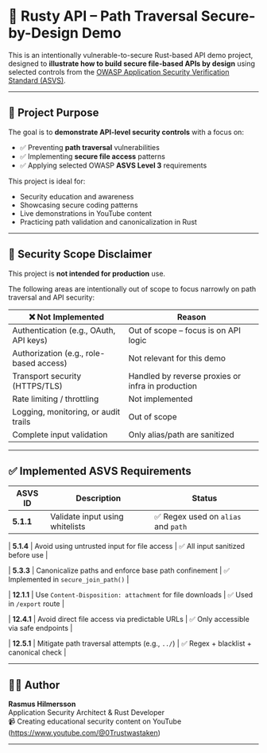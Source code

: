 # 🔐 Rusty API – Path Traversal Secure-by-Design Demo

This is an intentionally vulnerable-to-secure Rust-based API demo project, designed to **illustrate how to build secure file-based APIs by design** using selected controls from the [OWASP Application Security Verification Standard (ASVS)](https://owasp.org/www-project-application-security-verification-standard/).

---

## 🎯 Project Purpose

The goal is to **demonstrate API-level security controls** with a focus on:

- ✅ Preventing **path traversal** vulnerabilities
- ✅ Implementing **secure file access** patterns
- ✅ Applying selected OWASP **ASVS Level 3** requirements

This project is ideal for:
- Security education and awareness
- Showcasing secure coding patterns
- Live demonstrations in YouTube content
- Practicing path validation and canonicalization in Rust

---

## 🚧 Security Scope Disclaimer

This project is **not intended for production** use.

The following areas are intentionally out of scope to focus narrowly on path traversal and API security:

| ❌ Not Implemented                        | Reason                                                    |
|------------------------------------------|------------------------------------------------------------|
| Authentication (e.g., OAuth, API keys)   | Out of scope – focus is on API logic                      |
| Authorization (e.g., role-based access)  | Not relevant for this demo                                |
| Transport security (HTTPS/TLS)           | Handled by reverse proxies or infra in production         |
| Rate limiting / throttling               | Not implemented                                           |
| Logging, monitoring, or audit trails     | Out of scope                                              |
| Complete input validation                | Only alias/path are sanitized                             |

---

## ✅ Implemented ASVS Requirements

| ASVS ID    | Description                                                                 | Status  |
|------------|-----------------------------------------------------------------------------|---------|
| **5.1.1**  | Validate input using whitelists                                              | ✅ Regex used on   `alias` and `path`     |

| **5.1.4**  | Avoid using untrusted input for file access                                  | ✅ All input sanitized before use       |

| **5.3.3**  | Canonicalize paths and enforce base path confinement                         | ✅ Implemented in `secure_join_path()` |

| **12.1.1** | Use `Content-Disposition: attachment` for file downloads                    | ✅ Used in `/export` route              |

| **12.4.1** | Avoid direct file access via predictable URLs                               | ✅ Only accessible via safe endpoints   |

| **12.5.1** | Mitigate path traversal attempts (e.g., `../`)                              | ✅ Regex + blacklist + canonical check  |


---

## 👨‍💻 Author

**Rasmus Hilmersson**  
Application Security Architect & Rust Developer  
📹 Creating educational security content on YouTube (https://www.youtube.com/@0Trustwastaken)

---

